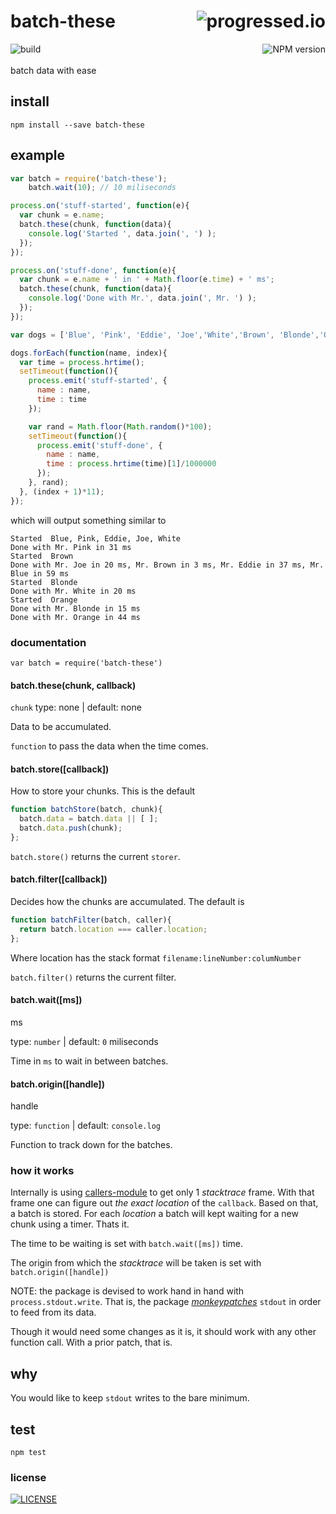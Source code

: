 # batch-these [<img alt="progressed.io" src="http://progressed.io/bar/75" align="right"/>](https://github.com/fehmicansaglam/progressed.io)

[<img alt="build" src="http://img.shields.io/travis/stringparser/batch-these/master.svg?style=flat-square" align="left"/>](https://travis-ci.org/stringparser/batch-these/builds)
[<img alt="NPM version" src="http://img.shields.io/npm/v/batch-these.svg?style=flat-square" align="right"/>](http://www.npmjs.org/package/batch-these)
<br><br>
batch data with ease
<br>

## install

    npm install --save batch-these

## example

```js
var batch = require('batch-these');
    batch.wait(10); // 10 miliseconds

process.on('stuff-started', function(e){
  var chunk = e.name;
  batch.these(chunk, function(data){
    console.log('Started ', data.join(', ') );
  });
});

process.on('stuff-done', function(e){
  var chunk = e.name + ' in ' + Math.floor(e.time) + ' ms';
  batch.these(chunk, function(data){
    console.log('Done with Mr.', data.join(', Mr. ') );
  });
});

var dogs = ['Blue', 'Pink', 'Eddie', 'Joe','White','Brown', 'Blonde','Orange'];

dogs.forEach(function(name, index){
  var time = process.hrtime();
  setTimeout(function(){
    process.emit('stuff-started', {
      name : name,
      time : time
    });

    var rand = Math.floor(Math.random()*100);
    setTimeout(function(){
      process.emit('stuff-done', {
        name : name,
        time : process.hrtime(time)[1]/1000000
      });
    }, rand);
  }, (index + 1)*11);
});

```
which will output something similar to

```
Started  Blue, Pink, Eddie, Joe, White
Done with Mr. Pink in 31 ms
Started  Brown
Done with Mr. Joe in 20 ms, Mr. Brown in 3 ms, Mr. Eddie in 37 ms, Mr. Blue in 59 ms
Started  Blonde
Done with Mr. White in 20 ms
Started  Orange
Done with Mr. Blonde in 15 ms
Done with Mr. Orange in 44 ms
```

### documentation

`var batch = require('batch-these')`

#### batch.these(chunk, callback)

`chunk`
  type: none | default: none

Data to be accumulated.

`function` to pass the data when the time comes.

#### batch.store([callback])

How to store your chunks. This is the default

```js
function batchStore(batch, chunk){
  batch.data = batch.data || [ ];
  batch.data.push(chunk);
};
```

`batch.store()` returns the current `storer`.

#### batch.filter([callback])

Decides how the chunks are accumulated. The default is

```js
function batchFilter(batch, caller){
  return batch.location === caller.location;
};
```

Where location has the stack format
 `filename:lineNumber:columNumber`

`batch.filter()` returns the current filter.

#### batch.wait([ms])
ms

type: `number` | default: `0` miliseconds

Time in `ms` to wait in between batches.

#### batch.origin([handle])
handle

type: `function` | default: `console.log`

Function to track down for the batches.

### how it works

Internally is using [callers-module](https://github.com/stringparser/callers-module) to get only 1 *stacktrace* frame. With that frame one can figure out *the exact location* of the `callback`. Based on that, a batch is stored. For each *location* a batch will kept waiting for a new chunk using a timer. Thats it.

The time to be waiting is set with `batch.wait([ms])` time.

The origin from which the *stacktrace* will be taken is set with `batch.origin([handle])`

NOTE: the package is devised to work hand in hand with `process.stdout.write`. That is, the package [*monkeypatches*](https://github.com/stringparser/stdout-monkey) `stdout` in order to feed from its data.

Though it would need some changes as it is, it should work with any other function call. With a prior patch, that is.

## why

You would like to keep `stdout` writes to the bare minimum.

## test

    npm test

### license

[<img alt="LICENSE" src="http://img.shields.io/npm/l/batch-these.svg?style=flat-square"/>](http://opensource.org/licenses/MIT)
